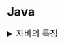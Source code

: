 # Java

<details>
<summary style="font-size:20px">자바의 특징</summary>
<div markdown="1">
  
* 객체지향 프로그래밍 언어, 컴파일 언어  
* JVM (운영체제에 독립적)  
* 자바 코드 -> 바이트 코드 -> 기계어  
* 멀티 스레드 지원  
  
</div>
</details>
